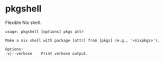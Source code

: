 # pkgshell

Flexible Nix shell.

```
usage: pkgshell [options] pkgs attr

Make a nix shell with package [attr] from [pkgs] (e.g., '<nixpkgs>').

Options:
-v|--verbose    Print verbose output.
```

